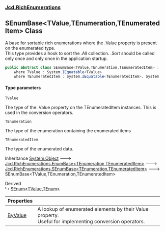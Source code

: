 ### [Jcd.RichEnumerations](Jcd.RichEnumerations.md 'Jcd.RichEnumerations')

## SEnumBase<TValue,TEnumeration,TEnumeratedItem> Class

A base for sortable rich enumerations where the .Value property is present on the enumerated type.  
This type provides a hook to sort the .All collection. .Sort should be called only once and only once in the application startup.

```csharp
public abstract class SEnumBase<TValue,TEnumeration,TEnumeratedItem> : Jcd.RichEnumerations.SEnumBase<TEnumeration, TEnumeratedItem>
    where TValue : System.IEquatable<TValue>
    where TEnumeratedItem : System.IEquatable<TEnumeratedItem>, System.IComparable<TEnumeratedItem>, Jcd.RichEnumerations.IEnumValueProvider<TValue>
```
#### Type parameters

<a name='Jcd.RichEnumerations.SEnumBase_TValue,TEnumeration,TEnumeratedItem_.TValue'></a>

`TValue`

The type of the .Value property on the TEnumeratedItem instances. This is used in the conversion operators.

<a name='Jcd.RichEnumerations.SEnumBase_TValue,TEnumeration,TEnumeratedItem_.TEnumeration'></a>

`TEnumeration`

The type of the enumeration containing the enumerated items

<a name='Jcd.RichEnumerations.SEnumBase_TValue,TEnumeration,TEnumeratedItem_.TEnumeratedItem'></a>

`TEnumeratedItem`

The type of the enumerated data.

Inheritance [System.Object](https://docs.microsoft.com/en-us/dotnet/api/System.Object 'System.Object') &#129106; [Jcd.RichEnumerations.EnumBase&lt;](Jcd.RichEnumerations.EnumBase_TEnumeration,TEnumeratedItem_.md 'Jcd.RichEnumerations.EnumBase<TEnumeration,TEnumeratedItem>')[TEnumeration](Jcd.RichEnumerations.SEnumBase_TValue,TEnumeration,TEnumeratedItem_.md#Jcd.RichEnumerations.SEnumBase_TValue,TEnumeration,TEnumeratedItem_.TEnumeration 'Jcd.RichEnumerations.SEnumBase<TValue,TEnumeration,TEnumeratedItem>.TEnumeration')[,](Jcd.RichEnumerations.EnumBase_TEnumeration,TEnumeratedItem_.md 'Jcd.RichEnumerations.EnumBase<TEnumeration,TEnumeratedItem>')[TEnumeratedItem](Jcd.RichEnumerations.SEnumBase_TValue,TEnumeration,TEnumeratedItem_.md#Jcd.RichEnumerations.SEnumBase_TValue,TEnumeration,TEnumeratedItem_.TEnumeratedItem 'Jcd.RichEnumerations.SEnumBase<TValue,TEnumeration,TEnumeratedItem>.TEnumeratedItem')[&gt;](Jcd.RichEnumerations.EnumBase_TEnumeration,TEnumeratedItem_.md 'Jcd.RichEnumerations.EnumBase<TEnumeration,TEnumeratedItem>') &#129106; [Jcd.RichEnumerations.SEnumBase&lt;](Jcd.RichEnumerations.SEnumBase_TEnumeration,TEnumeratedItem_.md 'Jcd.RichEnumerations.SEnumBase<TEnumeration,TEnumeratedItem>')[TEnumeration](Jcd.RichEnumerations.SEnumBase_TValue,TEnumeration,TEnumeratedItem_.md#Jcd.RichEnumerations.SEnumBase_TValue,TEnumeration,TEnumeratedItem_.TEnumeration 'Jcd.RichEnumerations.SEnumBase<TValue,TEnumeration,TEnumeratedItem>.TEnumeration')[,](Jcd.RichEnumerations.SEnumBase_TEnumeration,TEnumeratedItem_.md 'Jcd.RichEnumerations.SEnumBase<TEnumeration,TEnumeratedItem>')[TEnumeratedItem](Jcd.RichEnumerations.SEnumBase_TValue,TEnumeration,TEnumeratedItem_.md#Jcd.RichEnumerations.SEnumBase_TValue,TEnumeration,TEnumeratedItem_.TEnumeratedItem 'Jcd.RichEnumerations.SEnumBase<TValue,TEnumeration,TEnumeratedItem>.TEnumeratedItem')[&gt;](Jcd.RichEnumerations.SEnumBase_TEnumeration,TEnumeratedItem_.md 'Jcd.RichEnumerations.SEnumBase<TEnumeration,TEnumeratedItem>') &#129106; SEnumBase<TValue,TEnumeration,TEnumeratedItem>

Derived  
&#8627; [SEnum&lt;TValue,TEnum&gt;](Jcd.RichEnumerations.SEnum_TValue,TEnum_.md 'Jcd.RichEnumerations.SEnum<TValue,TEnum>')

| Properties | |
| :--- | :--- |
| [ByValue](Jcd.RichEnumerations.SEnumBase_TValue,TEnumeration,TEnumeratedItem_.ByValue.md 'Jcd.RichEnumerations.SEnumBase<TValue,TEnumeration,TEnumeratedItem>.ByValue') | A lookup of enumerated elements by their Value property.<br/>Useful for implementing conversion operators. |

